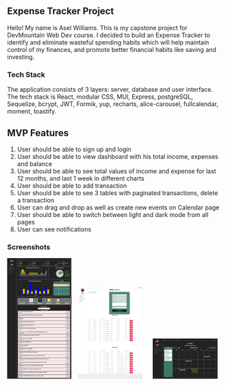 ## Expense Tracker Project
Hello! My name is Asel Williams. This is my capstone project for DevMountain Web Dev course. I decided to build an Expense Tracker to identify and eliminate wasteful spending habits which will help maintain control of my finances, and promote better financial habits like saving and investing.

### Tech Stack
The application consists of 3 layers: server, database and user interface. The tech stack is React, modular CSS, MUI, Express, postgreSQL, Sequelize, bcrypt, JWT, Formik, yup, recharts, alice-carousel, fullcalendar, moment, toastify.

## MVP Features
1. User should be able to sign up and login
2. User should be able to view dashboard with his total income, expenses and balance
3. User should be able to see total values of income and expense for last 12 months, and last 1 week in different charts
4. User should be able to add transaction 
5. User should be able to see 3 tables with paginated transactions, delete a transaction
6. User can drag and drop as well as create new events on Calendar page
7. User should be able to switch between light and dark mode from all pages
8. User can see notifications 

### Screenshots
<p float="left">
    <img src="/assets/dashboard.png" width="30%" />
    <img src="/assets/addtrans.png" width="30%" hspace="2%"/>
    <img src="/assets/calendar.png" width="30%" hspace="2%"/>
</p>



